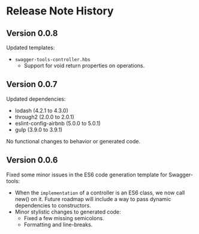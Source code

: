# Release Note History

## Version 0.0.8
Updated templates:

  - `swagger-tools-controller.hbs`
      - Support for void return properties on operations.

## Version 0.0.7
Updated dependencies:

  - lodash (4.2.1 to 4.3.0)
  - through2 (2.0.0 to 2.0.1)
  - eslint-config-airbnb (5.0.0 to 5.0.1)
  - gulp (3.9.0 to 3.9.1)

No functional changes to behavior or generated code.

## Version 0.0.6
Fixed some minor issues in the ES6 code generation template for Swagger-tools:

  - When the `implementation` of a controller is an ES6 class, we now call new() on it.
    Future roadmap will include a way to pass dynamic dependencies to constructors.
  - Minor stylistic changes to generated code:
      - Fixed a few missing semicolons.
      - Formatting and line-breaks.
